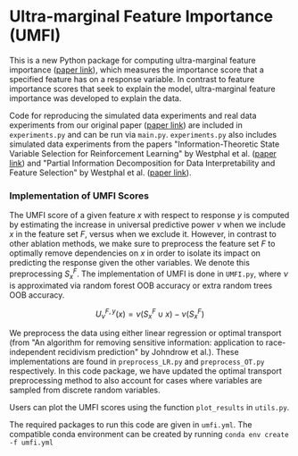 # Ultra-marginal Feature Importance (UMFI)

This is a new Python package for computing ultra-marginal feature importance ([paper link](https://proceedings.mlr.press/v206/janssen23a.html)), which measures the importance score that a specified feature has on a response variable. In contrast to feature importance scores that seek to explain the model, ultra-marginal feature importance was developed to explain the data. 

Code for reproducing the simulated data experiments and real data experiments from our original paper ([paper link](https://proceedings.mlr.press/v206/janssen23a.html)) are included in `experiments.py` and can be run via `main.py`. `experiments.py` also includes simulated data experiments from the papers "Information-Theoretic State Variable Selection for Reinforcement Learning" by Westphal et al. ([paper link](https://arxiv.org/abs/2401.11512)) and "Partial Information Decomposition for Data Interpretability and Feature Selection" by Westphal et al. ([paper link](https://arxiv.org/abs/2405.19212)). 

### Implementation of UMFI Scores

The UMFI score of a given feature $x$ with respect to response $y$ is computed by estimating the increase in universal predictive power $\nu$ when we include $x$ in the feature set $F$, versus when we exclude it. However, in contrast to other ablation methods, we make sure to preprocess the feature set $F$ to optimally remove dependencies on $x$ in order to isolate its impact on predicting the response given the other variables. We denote this preprocessing $S^F_{x}$. The implementation of UMFI is done in `UMFI.py`, where $\nu$ is approximated via random forest OOB accuracy or extra random trees OOB accuracy.

$$U^{F,y}_\nu (x)= \nu(S^F_x \cup x) - \nu(S^F_x)$$

We preprocess the data using either linear regression or optimal transport (from "An algorithm for removing sensitive information: application to race-independent recidivism prediction" by Johndrow et al.). These implementations are found in `preprocess_LR.py` and `preprocess_OT.py` respectively. In this code package, we have updated the optimal transport preprocessing method to also account for cases where variables are sampled from discrete random variables.

Users can plot the UMFI scores using the function `plot_results` in `utils.py`.

The required packages to run this code are given in `umfi.yml`. The compatible conda environment can be created by running `conda env create -f umfi.yml`
